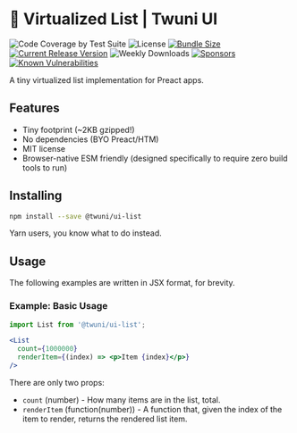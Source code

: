 # 🥪 Virtualized List | Twuni UI

![Code Coverage by Test Suite][coverage]
![License][license]
[![Bundle Size][footprint]][bundlephobia]
[![Current Release Version][version]][npm]
![Weekly Downloads][downloads]
[![Sponsors][sponsors]][become-a-sponsor]
[![Known Vulnerabilities][vulnerabilities-badge]][vulnerabilities]

A tiny virtualized list implementation for Preact apps.

## Features

 * Tiny footprint (~2KB gzipped!)
 * No dependencies (BYO Preact/HTM)
 * MIT license
 * Browser-native ESM friendly (designed specifically to require zero build tools to run)

## Installing

```bash
npm install --save @twuni/ui-list
```

Yarn users, you know what to do instead.

## Usage

The following examples are written in JSX format, for brevity.

### Example: Basic Usage

```jsx
import List from '@twuni/ui-list';

<List
  count={1000000}
  renderItem={(index) => <p>Item {index}</p>}
/>
```

There are only two props:

 * `count` (number) - How many items are in the list, total.
 * `renderItem` (function(number)) - A function that, given the index of the item to render, returns the rendered list item.

[coverage]: https://img.shields.io/badge/coverage-0%25-critical
[license]: https://img.shields.io/npm/l/@twuni/ui-list
[footprint]: https://img.shields.io/bundlephobia/minzip/@twuni/ui-list
[version]: https://img.shields.io/npm/v/@twuni/ui-list
[downloads]: https://img.shields.io/npm/dw/@twuni/ui-list
[sponsors]: https://img.shields.io/github/sponsors/canterberry
[become-a-sponsor]: https://github.com/sponsors/canterberry
[npm]: https://npmjs.com/package/@twuni/ui-list
[bundlephobia]: https://bundlephobia.com/package/@twuni/ui-list
[vulnerabilities-badge]: https://snyk.io/test/npm/@twuni/ui-list/badge.svg
[vulnerabilities]: https://snyk.io/test/npm/@twuni/ui-list

